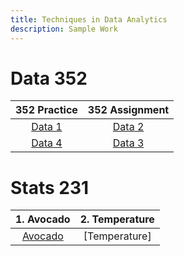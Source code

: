 ```yaml
---
title: Techniques in Data Analytics
description: Sample Work
---
```


# Data 352

|352 Practice|352 Assignment|
|:-:|:-:|
|[Data 1](Data1.html)|[Data 2](Data2.html)|
|[Data 4](Data4.html)|[Data 3](Data3.html)|

# Stats 231

|1. Avocado|2. Temperature|
|:-:|:-:|
|[Avocado](avocado2020.csv)|[Temperature]|

